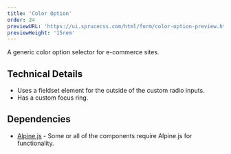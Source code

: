 ```yaml
---
title: 'Color Option'
order: 24
previewURL: 'https://ui.sprucecss.com/html/form/color-option-preview.html'
previewHeight: '15rem'
---
```


<p class="lead">A generic color option selector for e-commerce sites.</p>

## Technical Details

- Uses a fieldset element for the outside of the custom radio inputs.
- Has a custom focus ring.

## Dependencies

- [Alpine.js](https://alpinejs.dev/) - Some or all of the components require Alpine.js for functionality.

